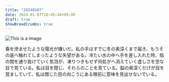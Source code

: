 ```yaml
---
title: "20240107"
date: 2024-01-07T10:45:44+09:00
draft: true
ShowBreadCrumbs: true
---
```


![This is a image](/img/IMG_3919.JPG)

春を滲ませたような陽光が嫌いだ。私の手はすでに冬の奥深くまで届き、もうその底へ触れてしまったような失望がある。冷たい水の中へ手を差し入れた時、指の間を通り抜けていく気泡が、凍りつきもせず何処かへ消えていく虚しさを空な目で見ている。私は目を閉じ、それらのことを見ている。脳の奥深くだけが目を覚ましていて、私は閉じた目の向こうにある眼前に意味を見出せないでいる。
